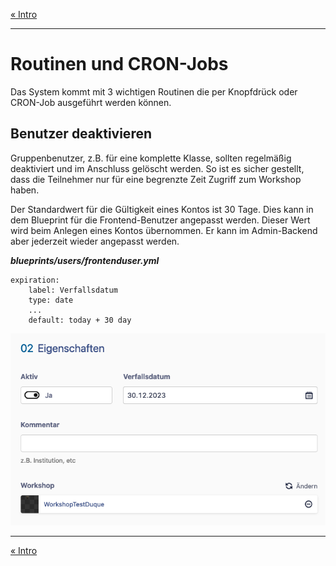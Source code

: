 [« Intro](README.md)

---

# Routinen und CRON-Jobs

Das System kommt mit 3 wichtigen Routinen die per Knopfdrück oder CRON-Job ausgeführt werden können.

## Benutzer deaktivieren
Gruppenbenutzer, z.B. für eine komplette Klasse, sollten regelmäßig deaktiviert und im Anschluss gelöscht werden. So ist es sicher gestellt, dass die Teilnehmer nur für eine begrenzte Zeit Zugriff zum Workshop haben.

Der Standardwert für die Gültigkeit eines Kontos ist 30 Tage. Dies kann in dem Blueprint für die Frontend-Benutzer angepasst werden. Dieser Wert wird beim Anlegen eines Kontos übernommen. Er kann im Admin-Backend aber jederzeit wieder angepasst werden.

***blueprints/users/frontenduser.yml***

    expiration:
        label: Verfallsdatum
        type: date
        ...
        default: today + 30 day

![](_media/admin/users/tempusers-eigenschaften.png)  



---

[« Intro](README.md)